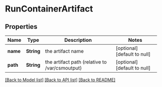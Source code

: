 # RunContainerArtifact
## Properties

Name | Type | Description | Notes
------------ | ------------- | ------------- | -------------
**name** | **String** | the artifact name | [optional] [default to null]
**path** | **String** | the artifact path (relative to /var/csmoutput) | [optional] [default to null]

[[Back to Model list]](../README.md#documentation-for-models) [[Back to API list]](../README.md#documentation-for-api-endpoints) [[Back to README]](../README.md)


